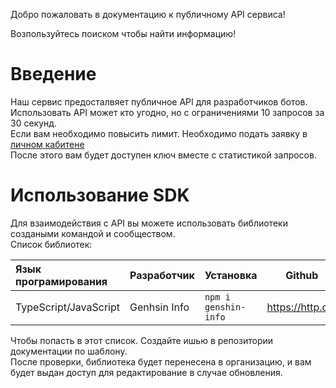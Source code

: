 Добро пожаловать в документацию к публичному API сервиса!

Возпользуйтесь поиском чтобы найти информацию!


# Введение

Наш сервис предосталвяет публичное API для разработчиков ботов. 
<br>Использовать API может кто угодно, но с ограничениями
10 запросов за 30 секунд.
<br>Если вам необходимо повысить лимит. Необходимо подать заявку в [личном кабитене](https://genshin-info.top/request/)
<br>После этого вам будет доступен ключ вместе с статистикой запросов.
# Использование SDK
Для взаимодействия с API вы можете использовать библиотеки создаными командой и сообществом.
<br>Список библиотек:

| Язык програмирования  | Разработчик | Установка | Github |
|:----------------------| ----------- | --------- | ------ |
| TypeScript/JavaScript | Genhsin Info| `npm i genshin-info` | https://http.cat |

Чтобы попасть в этот список. Создайте ишью в репозитории документации по шаблону.
<br>После проверки, библиотека будет перенесена в организацию, и вам будет выдан доступ для редактирование в случае обновления.